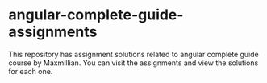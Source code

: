 # angular-complete-guide-assignments
This repository has assignment solutions related to angular complete guide course by Maxmillian. You can visit the assignments and view the solutions for each one.
